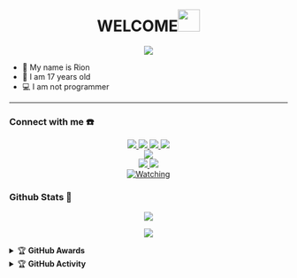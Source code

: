 <h1 align="center">WELCOME<img src="https://user-images.githubusercontent.com/1303154/88677602-1635ba80-d120-11ea-84d8-d263ba5fc3c0.gif" width="40px" alt=""><br></h1>
<p align="center">
  <img src="https://telegra.ph/file/bdb35dc52017b4b497ea5.jpg" />
</p>

<p align="center">

- 🧑 My name is Rion
- 💁 I am 17 years old 
- 💻 I am not programmer

</p>

------
### Connect with me ☎️
<p align="center">
  <a href="https://instagram.com/muhamad_rion27"><img src="https://img.shields.io/badge/Instagram-E4405F?style=for-the-badge&logo=instagram&logoColor=white"/> 
  <a href="https://wa.me/6285695451209"><img src="https://img.shields.io/badge/WhatsApp-25D366?style=for-the-badge&logo=whatsapp&logoColor=white" />
  <a href="https://www.facebook.com/rionsantrira.rion"><img src="https://img.shields.io/badge/Facebook-%234267B2.svg?&style=for-the-badge&logo=facebook&logoColor=white" />
  <a href="https://t.me/Owner_Badbot"><img src="https://img.shields.io/badge/Telegram-%230088cc.svg?&style=for-the-badge&logo=telegram&logoColor=white" /> <br>
  <a href="https://youtu.be/qtWC53ZRPqc"><img src="https://img.shields.io/badge/YouTube-Muhamad rion27-ff0000?style=for-the-badge&logo=youtube&logoColor=ff0000&link=https://m.youtube.com/channel/UCc62LJB6TIUOuTNqah04lSg" /><br>
  <a name=Riondash&label=VIEWS&style=flat-square&color=orange" />
  <a href="https://github.com/Riondash"><img src="https://img.shields.io/badge/-GitHub-black?style=flat-square&logo=github" /> 
  <a href="https://m.youtube.com/channel/UCc62LJB6TIUOuTNqah04lSg"><img src="https://img.shields.io/youtube/channel/subscribers/UCdzWwbApjkyODby7_MoRYlA?style=social" /> <br>
  <a href="https://komarev.com/ghpvc/?username=Riondash&color=blue&style=flat-square&label=Profile+Views"><img title="Watching" src="https://komarev.com/ghpvc/?username=Riondash&color=blue&style=flat-square&label=Profile+View"></a>
</p>

### Github Stats 🚀

<p align="center"><a href="https://github.com/Riondash"><img src="https://github-readme-stats.vercel.app/api?username=Riondash&show_icons=true&theme=radical"></a></p>
<p align="center"><a href="https://github.com/Riondash"><img src="https://github-readme-stats.vercel.app/api/top-langs/?username=Riondash&theme=radical&layout=compact"></a></p> 

<details>
    <summary>&#127942 <b>GitHub Awards</b></summary><br/>

![Github Trophy](https://github-profile-trophy.vercel.app/?username=phaticusthiccy)

</details>

<details>
    <summary>&#127942 <b>GitHub Activity</b></summary><br/>

![Metrics](https://metrics.lecoq.io/Riondash?template=classic&repositories.forks=true&languages=1&languages.colors=github&languages.threshold=0%25&config.timezone=Asia%2FMakassar)

</details> 
